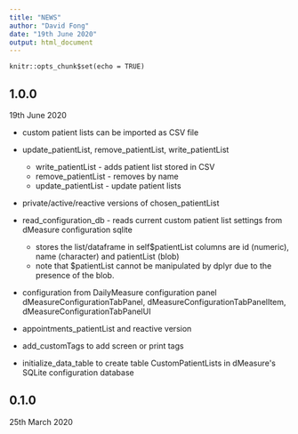 ```yaml
---
title: "NEWS"
author: "David Fong"
date: "19th June 2020"
output: html_document
---
```


```{r setup, include=FALSE}
knitr::opts_chunk$set(echo = TRUE)
```

## 1.0.0 
19th June 2020

* custom patient lists can be imported as CSV file
* update_patientList, remove_patientList, write_patientList
  + write_patientList - adds patient list stored in CSV
  + remove_patientList - removes by name
  + update_patientList - update patient lists

* private/active/reactive versions of chosen_patientList

* read_configuration_db - reads current custom patient list
  settings from dMeasure configuration sqlite
  + stores the list/dataframe in self$patientList
  columns are id (numeric), name (character) and patientList (blob)
  + note that $patientList cannot be manipulated by dplyr due
    to the presence of the blob.

* configuration from DailyMeasure configuration panel
  dMeasureConfigurationTabPanel, dMeasureConfigurationTabPanelItem,
  dMeasureConfigurationTabPanelUI
* appointments_patientList and reactive version
* add_customTags to add screen or print tags

* initialize_data_table to create table CustomPatientLists in
   dMeasure's SQLite configuration database

## 0.1.0
25th March 2020
